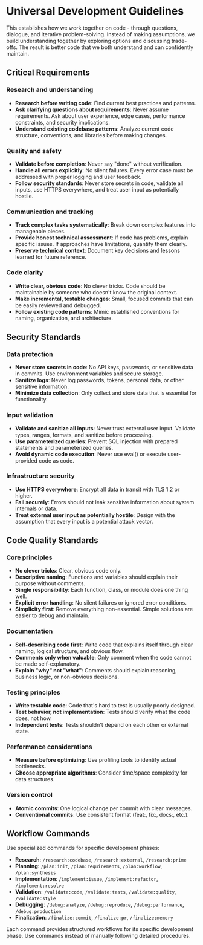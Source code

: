 # Universal Development Guidelines

This establishes how we work together on code - through questions, dialogue, and iterative problem-solving. Instead of making assumptions, we build understanding together by exploring options and discussing trade-offs. The result is better code that we both understand and can confidently maintain.

## Critical Requirements

### Research and understanding

- **Research before writing code**: Find current best practices and patterns.
- **Ask clarifying questions about requirements**: Never assume requirements. Ask about user experience, edge cases, performance constraints, and security implications.
- **Understand existing codebase patterns**: Analyze current code structure, conventions, and libraries before making changes.

### Quality and safety

- **Validate before completion**: Never say "done" without verification.
- **Handle all errors explicitly**: No silent failures. Every error case must be addressed with proper logging and user feedback.
- **Follow security standards**: Never store secrets in code, validate all inputs, use HTTPS everywhere, and treat user input as potentially hostile.

### Communication and tracking

- **Track complex tasks systematically**: Break down complex features into manageable pieces.
- **Provide honest technical assessment**: If code has problems, explain specific issues. If approaches have limitations, quantify them clearly.
- **Preserve technical context**: Document key decisions and lessons learned for future reference.

### Code clarity

- **Write clear, obvious code**: No clever tricks. Code should be maintainable by someone who doesn't know the original context.
- **Make incremental, testable changes**: Small, focused commits that can be easily reviewed and debugged.
- **Follow existing code patterns**: Mimic established conventions for naming, organization, and architecture.

## Security Standards

### Data protection

- **Never store secrets in code**: No API keys, passwords, or sensitive data in commits. Use environment variables and secure storage.
- **Sanitize logs**: Never log passwords, tokens, personal data, or other sensitive information.
- **Minimize data collection**: Only collect and store data that is essential for functionality.

### Input validation

- **Validate and sanitize all inputs**: Never trust external user input. Validate types, ranges, formats, and sanitize before processing.
- **Use parameterized queries**: Prevent SQL injection with prepared statements and parameterized queries.
- **Avoid dynamic code execution**: Never use eval() or execute user-provided code as code.

### Infrastructure security

- **Use HTTPS everywhere**: Encrypt all data in transit with TLS 1.2 or higher.
- **Fail securely**: Errors should not leak sensitive information about system internals or data.
- **Treat external user input as potentially hostile**: Design with the assumption that every input is a potential attack vector.

## Code Quality Standards

### Core principles

- **No clever tricks**: Clear, obvious code only.
- **Descriptive naming**: Functions and variables should explain their purpose without comments.
- **Single responsibility**: Each function, class, or module does one thing well.
- **Explicit error handling**: No silent failures or ignored error conditions.
- **Simplicity first**: Remove everything non-essential. Simple solutions are easier to debug and maintain.

### Documentation

- **Self-describing code first**: Write code that explains itself through clear naming, logical structure, and obvious flow.
- **Comments only when valuable**: Only comment when the code cannot be made self-explanatory.
- **Explain "why" not "what"**: Comments should explain reasoning, business logic, or non-obvious decisions.

### Testing principles

- **Write testable code**: Code that's hard to test is usually poorly designed.
- **Test behavior, not implementation**: Tests should verify what the code does, not how.
- **Independent tests**: Tests shouldn't depend on each other or external state.

### Performance considerations

- **Measure before optimizing**: Use profiling tools to identify actual bottlenecks.
- **Choose appropriate algorithms**: Consider time/space complexity for data structures.

### Version control

- **Atomic commits**: One logical change per commit with clear messages.
- **Conventional commits**: Use consistent format (feat:, fix:, docs:, etc.).

## Workflow Commands

Use specialized commands for specific development phases:

- **Research**: `/research:codebase`, `/research:external`, `/research:prime`
- **Planning**: `/plan:init`, `/plan:requirements`, `/plan:workflow`, `/plan:synthesis`
- **Implementation**: `/implement:issue`, `/implement:refactor`, `/implement:resolve`
- **Validation**: `/validate:code`, `/validate:tests`, `/validate:quality`, `/validate:style`
- **Debugging**: `/debug:analyze`, `/debug:reproduce`, `/debug:performance`, `/debug:production`
- **Finalization**: `/finalize:commit`, `/finalize:pr`, `/finalize:memory`

Each command provides structured workflows for its specific development phase. Use commands instead of manually following detailed procedures.

